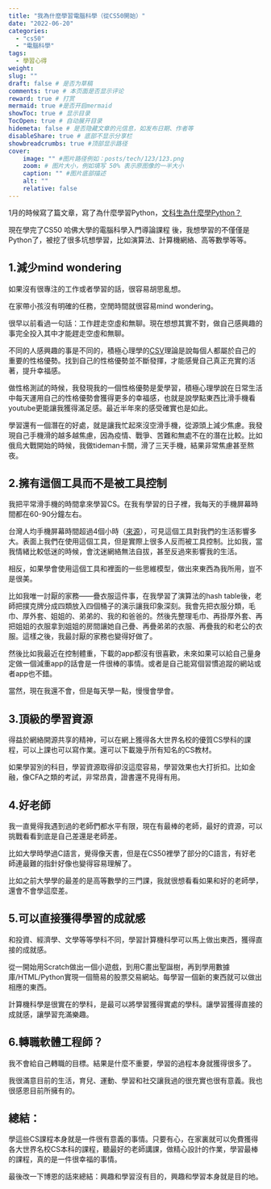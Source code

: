 ```yaml
---
title: "我為什麼學習電腦科學（從CS50開始）"
date: "2022-06-20"
categories: 
  - "cs50"
  - "電腦科學"
tags: 
  - 學習心得
weight:
slug: ""
draft: false # 是否为草稿
comments: true # 本页面是否显示评论
reward: true # 打赏
mermaid: true #是否开启mermaid
showToc: true # 显示目录
TocOpen: true # 自动展开目录
hidemeta: false # 是否隐藏文章的元信息，如发布日期、作者等
disableShare: true # 底部不显示分享栏
showbreadcrumbs: true #顶部显示路径
cover:
    image: "" #图片路径例如：posts/tech/123/123.png
    zoom: # 图片大小，例如填写 50% 表示原图像的一半大小
    caption: "" #图片底部描述
    alt: ""
    relative: false
---
```


1月的時候寫了篇文章，寫了為什麼學習Python，[文科生為什麼學Python？](https://fulltimemammy.com/%e6%96%87%e7%a7%91%e7%94%9f%e7%82%ba%e4%bb%80%e9%ba%bc%e5%ad%b8python%ef%bc%9f/)

現在學完了CS50 哈佛大學的電腦科學入門導論課程 後，我想學習的不僅僅是Python了，被挖了很多坑想學習，比如演算法、計算機網絡、高等數學等等。

## **1.減少mind wondering**

如果沒有很專注的工作或者學習的話，很容易胡思亂想。

在家帶小孩沒有明確的任務，空閒時間就很容易mind wondering。

很早以前看過一句話：工作趕走空虛和無聊。現在想想其實不對，做自己感興趣的事完全投入其中才能趕走空虛和無聊。

不同的人感興趣的事是不同的，積極心理學的[CSV](https://en.wikipedia.org/wiki/Character_Strengths_and_Virtues)理論是說每個人都屬於自己的重要的性格優勢。找到自己的性格優勢並不斷發揮，才能感覺自己真正充實的活著，提升幸福感。

做性格測試的時候，我發現我的一個性格優勢是愛學習，積極心理學說在日常生活中每天運用自己的性格優勢會獲得更多的幸福感，也就是說學點東西比滑手機看youtube更能讓我獲得滿足感。最近半年來的感受確實也是如此。

學習還有一個潛在的好處，就是讓我忙起來沒空滑手機，從源頭上減少焦慮。我發現自己手機滑的越多越焦慮，因為疫情、戰爭、苦難和無處不在的潛在比較。比如俄烏大戰開始的時候，我做tideman卡關，滑了三天手機，結果非常焦慮甚至熬夜。

## **2.擁有這個工具而不是被工具控制**

我把平常滑手機的時間拿來學習CS。在我有學習的日子裡，我每天的手機屏幕時間都在60-90分鐘左右。

台灣人均手機屏幕時間超過4個小時（[來源](https://www.bnext.com.tw/article/68026/2022-internet-report)），可見這個工具對我們的生活影響多大。表面上我們在使用這個工具，但是實際上很多人反而被工具控制。比如我，當我情緒比較低迷的時候，會沈迷網絡無法自拔，甚至反過來影響我的生活。

相反，如果學會使用這個工具和裡面的一些思維模型，做出來東西為我所用，豈不是很美。

比如我唯一討厭的家務——疊衣服這件事，在我學習了演算法的hash table後，老師把撲克牌分成四類放入四個桶子的演示讓我印象深刻。我會先把衣服分類，毛巾、厚外套、姐姐的、弟弟的、我的和爸爸的。然後先整理毛巾、再掛厚外套、再把姐姐的衣服拿到姐姐的房間讓她自己疊、再疊弟弟的衣服、再疊我的和老公的衣服。這樣之後，我最討厭的家務也變得好做了。

然後比如我最近在控制體重，下載的app都沒有很喜歡，未來如果可以給自己量身定做一個減重app的話會是一件很棒的事情。或者是自己能寫個習慣追蹤的網站或者app也不錯。

當然，現在我還不會，但是每天學一點，慢慢會學會。

## **3.頂級的學習資源**

得益於網絡開源共享的精神，可以在網上獲得各大世界名校的優質CS學科的課程，可以上課也可以寫作業。還可以下載幾乎所有知名的CS教材。

如果學習別的科目，學習資源取得卻沒這麼容易，學習效果也大打折扣。比如金融，像CFA之類的考試，非常昂貴，證書還不見得有用。

## **4.好老師**

我一直覺得我遇到過的老師們都水平有限，現在有最棒的老師，最好的資源，可以挑戰看看到底是自己差還是老師差。

比如大學時學過C語言，覺得像天書，但是在CS50裡學了部分的C語言，有好老師連最難的指針好像也變得容易理解了。

比如之前大學學的最差的是高等數學的三門課，我就很想看看如果和好的老師學，還會不會學這麼差。

## **5.可以直接獲得學習的成就感**

和投資、經濟學、文學等等學科不同，學習計算機科學可以馬上做出東西，獲得直接的成就感。

從一開始用Scratch做出一個小遊戲，到用C畫出聖誕樹，再到學用數據庫/HTML/Python實現一個簡易的股票交易網站。每學習一個新的東西就可以做出相應的東西。

計算機科學是很實在的學科，是最可以將學習獲得實處的學科。讓學習獲得直接的成就感，讓學習充滿樂趣。

## **6.轉職軟體工程師？**

我不會給自己轉職的目標。結果是什麼不重要，學習的過程本身就獲得很多了。

我很滿意目前的生活，育兒、運動、學習和社交讓我過的很充實也很有意義。我也很感恩目前所擁有的。

## 總結：

學這些CS課程本身就是一件很有意義的事情。只要有心，在家裏就可以免費獲得各大世界名校CS本科的課程，聽最好的老師講課，做精心設計的作業，學習最棒的課程，真的是一件很幸福的事情。

最後改一下博恩的話來總結：興趣和學習沒有目的，興趣和學習本身就是目的地。
